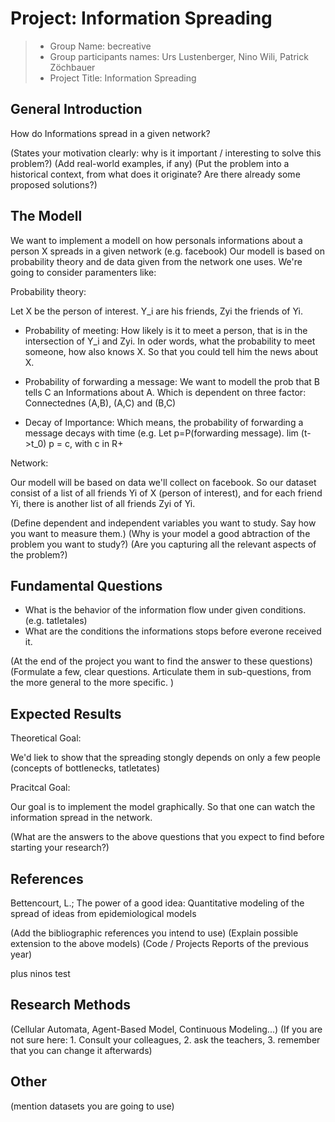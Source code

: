 ﻿# Project: Information Spreading

> * Group Name: becreative
> * Group participants names: Urs Lustenberger, Nino Wili, Patrick Zöchbauer
> * Project Title: Information Spreading

## General Introduction

How do Informations spread in a given network? 



(States your motivation clearly: why is it important / interesting to solve this problem?)
(Add real-world examples, if any)
(Put the problem into a historical context, from what does it originate? Are there already some proposed solutions?)

## The Modell

We want to implement a modell on how personals informations about a person X spreads in a given network (e.g. facebook)
Our modell is based on probability theory and de data given from the network one uses. We're going to consider paramenters like:


Probability theory:


Let X be the person of interest. Y_i are his friends, Zyi the friends of Yi.



- Probability of meeting:
How likely is it to meet a person, that is in the intersection of Y_i and Zyi. In oder words, what the probability to meet someone, how also knows X. So that you could tell him the news about X.


- Probability of forwarding a message:
We want to modell the prob that B tells C an Informations about A. Which is dependent on three factor: Connectednes (A,B), (A,C) and (B,C)


- Decay of Importance:
Which means, the probability of forwarding a message decays with time (e.g. Let p=P(forwarding message). lim (t->t_0) p = c, with c in R+


Network:

Our modell will be based on data we'll collect on facebook. So our dataset consist of a list of all friends Yi of X (person of interest), and for each friend Yi, there is another list of all friends Zyi of Yi.




(Define dependent and independent variables you want to study. Say how you want to measure them.) (Why is your model a good abtraction of the problem you want to study?) (Are you capturing all the relevant aspects of the problem?)




## Fundamental Questions


- What is the behavior of the information flow under given conditions. (e.g. tatletales)
- What are the conditions the informations stops before everone received it. 


(At the end of the project you want to find the answer to these questions)
(Formulate a few, clear questions. Articulate them in sub-questions, from the more general to the more specific. )


## Expected Results


Theoretical Goal:

We'd liek to show that the spreading stongly depends on only a few people (concepts of bottlenecks, tatletates)


Pracitcal Goal: 

Our goal is to implement the model graphically. So that one can watch the information spread in the network.



(What are the answers to the above questions that you expect to find before starting your research?)


## References 


Bettencourt, L.; The power of a good idea: Quantitative modeling of the spread of ideas from epidemiological models


(Add the bibliographic references you intend to use)
(Explain possible extension to the above models)
(Code / Projects Reports of the previous year)

plus ninos test


## Research Methods

(Cellular Automata, Agent-Based Model, Continuous Modeling...) (If you are not sure here: 1. Consult your colleagues, 2. ask the teachers, 3. remember that you can change it afterwards)


## Other

(mention datasets you are going to use)
